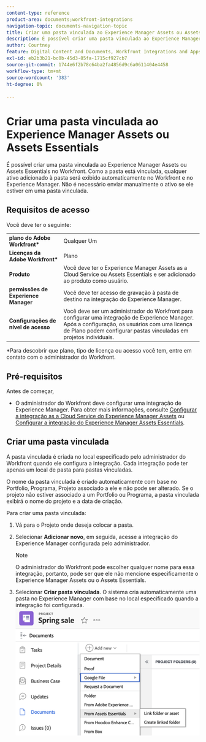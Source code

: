 ```yaml
---
content-type: reference
product-area: documents;workfront-integrations
navigation-topic: documents-navigation-topic
title: Criar uma pasta vinculada ao Experience Manager Assets ou Assets Essentials
description: É possível criar uma pasta vinculada ao Experience Manager Assets ou Assets Essentials no Workfront.
author: Courtney
feature: Digital Content and Documents, Workfront Integrations and Apps
exl-id: eb2b3b21-bc0b-45d3-85fa-1715cf927cb7
source-git-commit: 1744e6f2b78c64ba2fa4856d9c6a0611404e4458
workflow-type: tm+mt
source-wordcount: '383'
ht-degree: 0%

---
```


# Criar uma pasta vinculada ao Experience Manager Assets ou Assets Essentials

É possível criar uma pasta vinculada ao Experience Manager Assets ou Assets Essentials no Workfront. Como a pasta está vinculada, qualquer ativo adicionado à pasta será exibido automaticamente no Workfront e no Experience Manager. Não é necessário enviar manualmente o ativo se ele estiver em uma pasta vinculada.


## Requisitos de acesso

Você deve ter o seguinte:

<table>
  <tr>
   <td><strong>plano do Adobe Workfront*</strong>
   </td>
   <td>Qualquer Um
   </td>
  </tr>
  <tr>
   <td><strong>Licenças da Adobe Workfront*</strong>
   </td>
   <td>Plano
   </td>
  </tr>
  <tr>
   <td><strong>Produto</strong>
   </td>
   <td>Você deve ter o Experience Manager Assets as a Cloud Service ou Assets Essentials e ser adicionado ao produto como usuário.
   </td>
  </tr>
  <tr>
   <td><strong>permissões de Experience Manager</strong>
   </td>
   <td>Você deve ter acesso de gravação à pasta de destino na integração do Experience Manager.
   </td>
  </tr>
  <tr>
   <td><strong>Configurações de nível de acesso</strong>
   </td>
   <td>Você deve ser um administrador do Workfront para configurar uma integração de Experience Manager. Após a configuração, os usuários com uma licença de Plano podem configurar pastas vinculadas em projetos individuais.
   </td>
  </tr>
</table>


*Para descobrir que plano, tipo de licença ou acesso você tem, entre em contato com o administrador do Workfront.


## Pré-requisitos

Antes de começar,

* O administrador do Workfront deve configurar uma integração de Experience Manager. Para obter mais informações, consulte [Configurar a integração as a Cloud Service do Experience Manager Assets](/help/quicksilver/administration-and-setup/configure-integrations/configure-aacs-integration.md) ou [Configurar a integração do Experience Manager Assets Essentials](/help/quicksilver/documents/adobe-workfront-for-experience-manager-assets-essentials/setup-asset-essentials.md).


## Criar uma pasta vinculada

A pasta vinculada é criada no local especificado pelo administrador do Workfront quando ele configura a integração. Cada integração pode ter apenas um local de pasta para pastas vinculadas.

O nome da pasta vinculada é criado automaticamente com base no Portfolio, Programa, Projeto associado a ele e não pode ser alterado. Se o projeto não estiver associado a um Portfolio ou Programa, a pasta vinculada exibirá o nome do projeto e a data de criação.

Para criar uma pasta vinculada:



1. Vá para o Projeto onde deseja colocar a pasta.
1. Selecionar **Adicionar novo**, em seguida, acesse a integração do Experience Manager configurada pelo administrador.

   >[!NOTE]
   >
   >O administrador do Workfront pode escolher qualquer nome para essa integração, portanto, pode ser que ele não mencione especificamente o Experience Manager Assets ou o Assets Essentials.

1. Selecionar **Criar pasta vinculada**. O sistema cria automaticamente uma pasta no Experience Manager com base no local especificado quando a integração foi configurada.
   ![criar uma pasta vinculada](assets/linked-folder.png)
